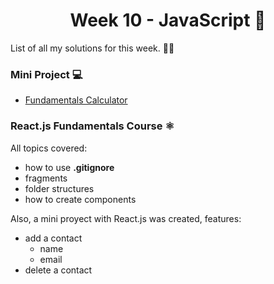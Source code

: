 <h1 align='center'>Week 10 - JavaScript 🚀</h1>
List of all my solutions for this week. 👨‍💻


### Mini Project 💻
- [Fundamentals Calculator](https://github.com/DiegoMGE/corecode-bootcamp-calc)

### React.js Fundamentals Course ⚛️
All topics covered:
- how to use **.gitignore**
- fragments
- folder structures
- how to create components

Also, a mini proyect with React.js was created, features:
- add a contact
    - name
    - email
- delete a contact
